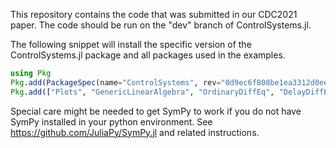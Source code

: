 This repository contains the code that was submitted in our CDC2021 paper. The code should be run on the "dev" branch of ControlSystems.jl.

The following snippet will install the specific version of the ControlSystems.jl package and all packages used in the examples.
```julia
using Pkg
Pkg.add(PackageSpec(name="ControlSystems", rev="0d9ec6f808be1ea3312d0ee7d94041381934d94e"))
Pkg.add(["Plots", "GenericLinearAlgebra", "OrdinaryDiffEq", "DelayDiffEq", "Polynomials", "Symbolics", "CUDA", "BenchmarkTools", "SymPy", "MonteCarloMeasurements", "Optim"]),
```
Special care might be needed to get SymPy to work if you do not have SymPy installed in your python environment. See https://github.com/JuliaPy/SymPy.jl and related instructions.